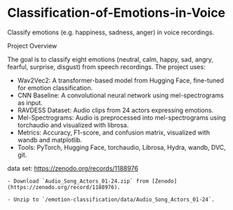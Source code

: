 # Classification-of-Emotions-in-Voice
Classify emotions (e.g. happiness, sadness, anger) in voice recordings.

Project Overview

The goal is to classify eight emotions (neutral, calm, happy, sad, angry, fearful, surprise, disgust) from speech recordings. The project uses:

- Wav2Vec2: A transformer-based model from Hugging Face, fine-tuned for emotion classification.
- CNN Baseline: A convolutional neural network using mel-spectrograms as input.
- RAVDESS Dataset: Audio clips from 24 actors expressing emotions.
- Mel-Spectrograms: Audio is preprocessed into mel-spectrograms using torchaudio and visualized with librosa.
- Metrics: Accuracy, F1-score, and confusion matrix, visualized with wandb and matplotlib.
- Tools: PyTorch, Hugging Face, torchaudio, Librosa, Hydra, wandb, DVC, git.





data set:
https://zenodo.org/records/1188976

```
- Download `Audio_Song_Actors_01-24.zip` from [Zenodo](https://zenodo.org/record/1188976).

- Unzip to `/emotion-classification/data/Audio_Song_Actors_01-24`.
```
